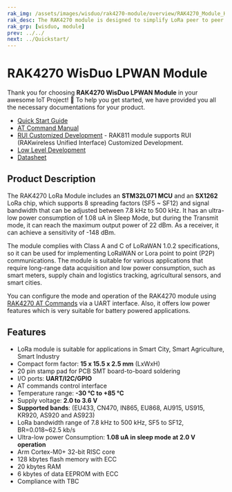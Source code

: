 ```yaml
---
rak_img: /assets/images/wisduo/rak4270-module/overview/RAK4270_Module_Home.png
rak_desc: The RAK4270 module is designed to simplify LoRa peer to peer and LoRaWAN communication. he module is suitable for various applications that require long range data acquisition and low power consumption, such as smart meters, agricultural sensors, and smart cities.
rak_grp: [wisduo, module]
prev: ../../
next: ../Quickstart/
---
```


# RAK4270 WisDuo LPWAN Module

Thank you for choosing **RAK4270 WisDuo LPWAN Module** in your awesome IoT Project! 🎉 To help you get started, we have provided you all the necessary documentations for your product.

- [Quick Start Guide](/Product-Categories/WisDuo/RAK4270-Module/Quickstart/)
- [AT Command Manual](/Product-Categories/WisDuo/RAK4270-Module/AT-Command-Manual/)
- <a href="/RUI/" target="_blank">RUI Customized Development</a> - RAK811 module supports RUI (RAKwireless Unified Interface) Customized Development.
- [Low Level Development](/Product-Categories/WisDuo/RAK4270-Module/Low-Level-Development/)
- [Datasheet](/Product-Categories/WisDuo/RAK4270-Module/Datasheet/)

## Product Description

The RAK4270 LoRa Module includes an **STM32L071 MCU** and an **SX1262** LoRa chip, which supports 8 spreading factors (SF5 ~ SF12) and signal bandwidth that can be adjusted between 7.8&nbsp;kHz to 500&nbsp;kHz. It has an ultra-low power consumption of 1.08&nbsp;uA in Sleep Mode, but during the Transmit mode, it can reach the maximum output power of 22&nbsp;dBm. As a receiver, it can achieve a sensitivity of -148&nbsp;dBm.

The module complies with Class A and C of LoRaWAN 1.0.2 specifications, so it can be used for implementing LoRaWAN or Lora point to point (P2P) communications. The module is suitable for various applications that require long-range data acquisition and low power consumption, such as smart meters, supply chain and logistics tracking, agricultural sensors, and smart cities.

You can configure the mode and operation of the RAK4270 module using [RAK4270 AT Commands](/Product-Categories/WisDuo/RAK4270-Module/AT-Command-Manual/) via a UART interface. Also, it offers low power features which is very suitable for battery powered applications.

## Features

- LoRa module is suitable for applications in Smart City, Smart Agriculture, Smart Industry
- Compact form factor: **15 x 15.5 x 2.5&nbsp;mm** (LxWxH)
- 20 pin stamp pad for PCB SMT board-to-board soldering
- I/O ports: **UART/I2C/GPIO**
- AT commands control interface
- Temperature range: **-30&nbsp;°C to +85&nbsp;°C**
- Supply voltage: **2.0 to 3.6&nbsp;V**
- **Supported bands**: (EU433, CN470, IN865, EU868, AU915, US915, KR920, AS920 and AS923)
- LoRa bandwidth range of 7.8&nbsp;kHz to&nbsp;500 kHz, SF5 to SF12, BR=0.018~62.5&nbsp;kb/s
- Ultra-low power Consumption: **1.08&nbsp;uA in sleep mode at 2.0&nbsp;V operation**
- Arm Cortex-M0+ 32-bit RISC core
- 128&nbsp;kbytes flash memory with ECC
- 20&nbsp;kbytes RAM
- 6&nbsp;kbytes of data EEPROM with ECC
- Compliance with TBC
